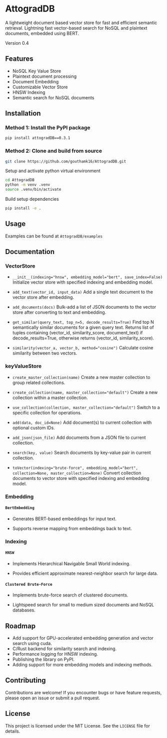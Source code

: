 # AttogradDB

A lightweight document based vector store for fast and efficient semantic retrieval. Lightning fast vector-based search for NoSQL and plaintext documents, embedded using BERT. 

Version 0.4

## Features

- NoSQL Key Value Store
- Plaintext document processing
- Document Embedding
- Customizable Vector Store
- HNSW Indexing
- Semantic search for NoSQL documents


## Installation

### Method 1: Install the PyPI package

```bash
pip install attogradDB==0.3.1
```

### Method 2: Clone and build from source

```bash
git clone https://github.com/gouthamk16/AttogradDB.git
```
Setup and activate python virtual environment

```bash
cd AttogradDB
python -m venv .venv
source .venv/bin/activate
```
Build setup dependencies
```bash
pip install -e .
```

## Usage

Examples can be found at `AttogradDB/examples`

## Documentation

### VectorStore

-   `__init__(indexing="hnsw", embedding_model="bert", save_index=False)` Initialize vector store with specified indexing and embedding model.

-   `add_text(vector_id, input_data)` Add a single text document to the vector store after embedding.

-   `add_documents(docs)` Bulk-add a list of JSON documents to the vector store after converting to text and embedding.

-   `get_similar(query_text, top_n=5, decode_results=True)` Find top N semantically similar documents for a given query text. Returns list of tuples containing (vector_id, similarity_score, document_text) if decode_results=True, otherwise returns (vector_id, similarity_score).

-   `similarity(vector_a, vector_b, method="cosine")` Calculate cosine similarity between two vectors.

### keyValueStore

-   `create_master_collection(name)` Create a new master collection to group related collections.

-   `create_collection(name, master_collection="default")` Create a new collection within a master collection.

-   `use_collection(collection, master_collection="default")` Switch to a specific collection for operations.

-   `add(data, doc_id=None)` Add document(s) to current collection with optional custom IDs.

-   `add_json(json_file)` Add documents from a JSON file to current collection.

-   `search(key, value)` Search documents by key-value pair in current collection.

-   `toVector(indexing="brute-force", embedding_model="bert", collection=None, master_collection=None)` Convert collection documents to vector store with specified indexing and embedding model.

### Embedding

#### `BertEmbedding`

-   Generates BERT-based embeddings for input text.

-   Supports reverse mapping from embeddings back to text.

### Indexing

#### `HNSW`

-   Implements Hierarchical Navigable Small World indexing.

-   Provides efficient approximate nearest-neighbor search for large data.

#### `Clustered Brute-Force`

-   Implements brute-force search of clustered documents.

-   Lightspeed search for small to medium sized documents and NoSQL databases.

## Roadmap

- Add support for GPU-accelerated embedding generation and vector search using cuda.
- C/Rust backend for similarity search and indexing.
- Performance logging for HNSW indexing. 
- Publishing the library on PyPI.
- Adding support for more embedding models and indexing methods.

## Contributing

Contributions are welcome! If you encounter bugs or have feature requests, please open an issue or submit a pull request.

## License

This project is licensed under the MIT License. See the `LICENSE` file for details.